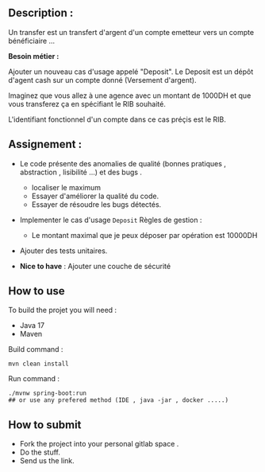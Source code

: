 ## Description :

Un transfer est un transfert d'argent d'un compte emetteur vers un compte bénéficiaire ...

**Besoin métier :** 

Ajouter un nouveau cas d'usage appelé "Deposit". Le Deposit est un dépôt d'agent cash sur un compte donné (Versement d'argent). 

Imaginez que vous allez à une agence avec un montant de 1000DH et que vous transferez ça en spécifiant le RIB souhaité.
 
L'identifiant fonctionnel d'un compte dans ce cas préçis est le RIB.  


## Assignement :

* Le code présente des anomalies de qualité (bonnes pratiques , abstraction , lisibilité ...) et des bugs . 
    * localiser le maximum 
    * Essayer d'améliorer la qualité du code.    
    * Essayer de résoudre les bugs détectés. 
* Implementer le cas d'usage `Deposit` 
  Règles de gestion : 
  - Le montant maximal que je peux déposer par opération est 10000DH

* Ajouter des tests unitaires.  

* **Nice to have** : Ajouter une couche de sécurité 

## How to use 
To build the projet you will need : 
* Java 17
* Maven

Build command : 
```
mvn clean install
```

Run command : 
```
./mvnw spring-boot:run 
## or use any prefered method (IDE , java -jar , docker .....)
```

## How to submit 
* Fork the project into your personal gitlab space .    
* Do the stuff.
* Send us the link.
